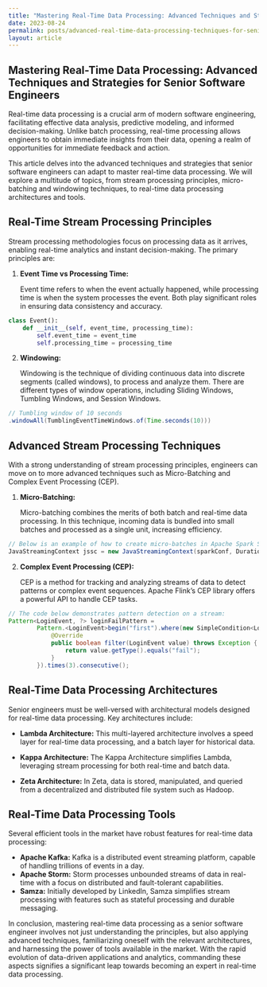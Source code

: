 ```yaml
---
title: "Mastering Real-Time Data Processing: Advanced Techniques and Strategies for Senior Software Engineers"
date: 2023-08-24
permalink: posts/advanced-real-time-data-processing-techniques-for-senior-software-engineers
layout: article
---
```


## Mastering Real-Time Data Processing: Advanced Techniques and Strategies for Senior Software Engineers

Real-time data processing is a crucial arm of modern software engineering, facilitating effective data analysis, predictive modeling, and informed decision-making. Unlike batch processing, real-time processing allows engineers to obtain immediate insights from their data, opening a realm of opportunities for immediate feedback and action.

This article delves into the advanced techniques and strategies that senior software engineers can adapt to master real-time data processing. We will explore a multitude of topics, from stream processing principles, micro-batching and windowing techniques, to real-time data processing architectures and tools.

## Real-Time Stream Processing Principles

Stream processing methodologies focus on processing data as it arrives, enabling real-time analytics and instant decision-making. The primary principles are:

1. **Event Time vs Processing Time:**

   Event time refers to when the event actually happened, while processing time is when the system processes the event. Both play significant roles in ensuring data consistency and accuracy.

```python
class Event():
    def __init__(self, event_time, processing_time):
        self.event_time = event_time
        self.processing_time = processing_time
```

2. **Windowing:**

   Windowing is the technique of dividing continuous data into discrete segments (called windows), to process and analyze them. There are different types of window operations, including Sliding Windows, Tumbling Windows, and Session Windows.

```java
// Tumbling window of 10 seconds
.windowAll(TumblingEventTimeWindows.of(Time.seconds(10)))
```

## Advanced Stream Processing Techniques

With a strong understanding of stream processing principles, engineers can move on to more advanced techniques such as Micro-Batching and Complex Event Processing (CEP).

1. **Micro-Batching:**

   Micro-batching combines the merits of both batch and real-time data processing. In this technique, incoming data is bundled into small batches and processed as a single unit, increasing efficiency.

```java
// Below is an example of how to create micro-batches in Apache Spark Streaming:
JavaStreamingContext jssc = new JavaStreamingContext(sparkConf, Durations.seconds(1));
```

2. **Complex Event Processing (CEP):**

   CEP is a method for tracking and analyzing streams of data to detect patterns or complex event sequences. Apache Flink’s CEP library offers a powerful API to handle CEP tasks.

```java
// The code below demonstrates pattern detection on a stream:
Pattern<LoginEvent, ?> loginFailPattern =
        Pattern.<LoginEvent>begin("first").where(new SimpleCondition<LoginEvent>() {
            @Override
            public boolean filter(LoginEvent value) throws Exception {
                return value.getType().equals("fail");
            }
        }).times(3).consecutive();
```

## Real-Time Data Processing Architectures

Senior engineers must be well-versed with architectural models designed for real-time data processing. Key architectures include:

- **Lambda Architecture:** This multi-layered architecture involves a speed layer for real-time data processing, and a batch layer for historical data.
- **Kappa Architecture:** The Kappa Architecture simplifies Lambda, leveraging stream processing for both real-time and batch data.

- **Zeta Architecture:** In Zeta, data is stored, manipulated, and queried from a decentralized and distributed file system such as Hadoop.

## Real-Time Data Processing Tools

Several efficient tools in the market have robust features for real-time data processing:

- **Apache Kafka:** Kafka is a distributed event streaming platform, capable of handling trillions of events in a day.
- **Apache Storm:** Storm processes unbounded streams of data in real-time with a focus on distributed and fault-tolerant capabilities.
- **Samza:** Initially developed by LinkedIn, Samza simplifies stream processing with features such as stateful processing and durable messaging.

In conclusion, mastering real-time data processing as a senior software engineer involves not just understanding the principles, but also applying advanced techniques, familiarizing oneself with the relevant architectures, and harnessing the power of tools available in the market. With the rapid evolution of data-driven applications and analytics, commanding these aspects signifies a significant leap towards becoming an expert in real-time data processing.
